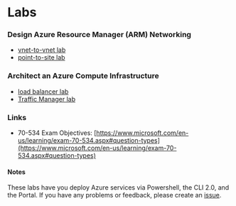 # Labs
### Design Azure Resource Manager (ARM) Networking

* [vnet-to-vnet lab](https://github.com/michaelsrichter/70534ExamPrep/tree/master/Labs/vnet-to-vnet)
* [point-to-site lab](https://github.com/michaelsrichter/70534ExamPrep/tree/master/Labs/point-to-site)

### Architect an Azure Compute Infrastructure

* [load balancer lab](https://github.com/michaelsrichter/70534ExamPrep/tree/master/Labs/loadbalancer)
* [Traffic Manager lab](https://github.com/michaelsrichter/70534ExamPrep/tree/master/Labs/trafficmanagerr)

### Links
* 70-534 Exam Objectives: [https://www.microsoft.com/en-us/learning/exam-70-534.aspx#question-types](https://www.microsoft.com/en-us/learning/exam-70-534.aspx#question-types)

#### Notes

These labs have you deploy Azure services via Powershell, the CLI 2.0, and the Portal. If you have any problems or feedback, please create an [issue](https://github.com/michaelsrichter/70534ExamPrep/issues).
